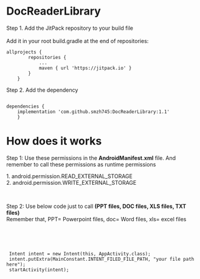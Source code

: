 # DocReaderLibrary



<p> Step 1. Add the JitPack repository to your build file <br/><br>
Add it in your root build.gradle at the end of repositories:</p>
<pre><code>allprojects {
		repositories {
			...
			maven { url 'https://jitpack.io' }
		}
	}
</code></pre>

<p>
Step 2. Add the dependency
</p>
<pre><code>
dependencies {
    implementation 'com.github.smzh745:DocReaderLibrary:1.1'
	}
</code></pre>

# How does it works

<p>Step 1: Use these permissions in the <b>AndroidManifest.xml</b> file. And remember to call these permissions as runtime permissions</p>

<p>
	1. android.permission.READ_EXTERNAL_STORAGE <br/>
	2. android.permission.WRITE_EXTERNAL_STORAGE
</p><br/>

<p>Step 2: Use below code just to call <b> (PPT files, DOC files, XLS files, TXT files) </b> <br/> Remember that, PPT= Powerpoint files, doc= Word files, xls= excel files </p><br/><br/>

<pre><code>
 Intent intent = new Intent(this, AppActivity.class);
 intent.putExtra(MainConstant.INTENT_FILED_FILE_PATH, "your file path here");
 startActivity(intent);
</code></pre>
